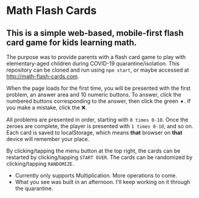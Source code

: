 # Math Flash Cards

## This is a simple web-based, mobile-first flash card game for kids learning math. 

The purpose was to provide parents with a flash card game to play with elementary-aged children during COVID-19 quarantine/isolation. This repository can be cloned and run using `npm start`, or maybe accessed at http://math-flash-cards.com.

When the page loads for the first time, you will be presented with the first problem, an answer area and 10 numeric buttons. To answer, click the numbered buttons corresponding to the answer, then click the green ➧. If you make a mistake, click the ❌. 

All problems are presented in order, starting with `0 times 0-10`. Once the zeroes are complete, the player is presented with `1 times 0-10`, and so on. Each card is saved to localStorage, which means **that** browser on **that** device will remember your place.

By clicking/tapping the menu button at the top right, the cards can be restarted by clicking/tapping `START OVER`. The cards can be randomized by clicking/tapping `RANDOMIZE`.

  - Currently only supports Multiplication. More operations to come.
  - What you see was built in an afternoon. I'll keep working on it through the quarantine.